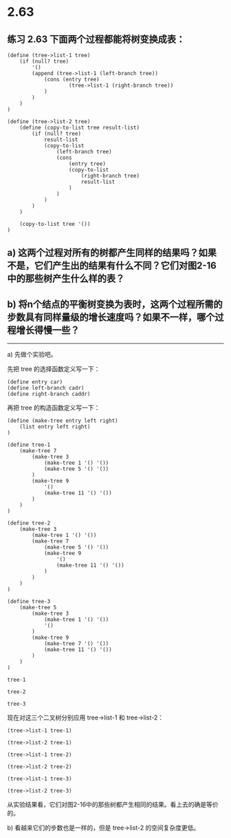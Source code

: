 # 2.63

## 练习 2.63 下面两个过程都能将树变换成表：

```eval-scheme
(define (tree->list-1 tree)
    (if (null? tree)
        '()
        (append (tree->list-1 (left-branch tree))
            (cons (entry tree)
                    (tree->list-1 (right-branch tree))
            )
        )
    )
)

(define (tree->list-2 tree)
    (define (copy-to-list tree result-list)
        (if (null? tree)
            result-list
            (copy-to-list 
                (left-branch tree)
                (cons 
                    (entry tree)
                    (copy-to-list 
                        (right-branch tree)
                        result-list
                    )
                )
            )
        )
    )

    (copy-to-list tree '())
)
```

## a) 这两个过程对所有的树都产生同样的结果吗？如果不是，它们产生出的结果有什么不同？它们对图2-16中的那些树产生什么样的表？

## b) 将n个结点的平衡树变换为表时，这两个过程所需的步数具有同样量级的增长速度吗？如果不一样，哪个过程增长得慢一些？

---

a) 先做个实验吧。

先把 tree 的选择函数定义写一下：

```eval-scheme
(define entry car)
(define left-branch cadr)
(define right-branch caddr)
```

再把 tree 的构造函数定义写一下：

```eval-scheme
(define (make-tree entry left right)
    (list entry left right)
)

(define tree-1 
    (make-tree 7 
        (make-tree 3 
            (make-tree 1 '() '()) 
            (make-tree 5 '() '()) 
        )
        (make-tree 9 
            '() 
            (make-tree 11 '() '())
        )
    )
)

(define tree-2
    (make-tree 3
        (make-tree 1 '() '())
        (make-tree 7
            (make-tree 5 '() '())
            (make-tree 9
                '()
                (make-tree 11 '() '())
            )
        )
    )
)

(define tree-3
    (make-tree 5
        (make-tree 3
            (make-tree 1 '() '())
            '()
        )
        (make-tree 9
            (make-tree 7 '() '())
            (make-tree 11 '() '())
        )
    )
)

tree-1
```

```eval-scheme
tree-2
```

```eval-scheme
tree-3
```

现在对这三个二叉树分别应用 tree->list-1 和 tree->list-2：

```eval-scheme
(tree->list-1 tree-1)
```

```eval-scheme
(tree->list-2 tree-1)
```

```eval-scheme
(tree->list-1 tree-2)
```

```eval-scheme
(tree->list-2 tree-2)
```

```eval-scheme
(tree->list-1 tree-3)
```

```eval-scheme
(tree->list-2 tree-3)
```

从实验结果看，它们对图2-16中的那些树都产生相同的结果。看上去的确是等价的。

b) 看越来它们的步数也是一样的，但是 tree->list-2 的空间复杂度更低。